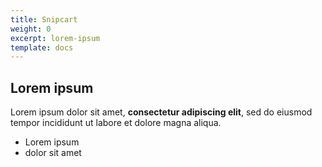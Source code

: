 ```yaml
---
title: Snipcart
weight: 0
excerpt: lorem-ipsum
template: docs
---
```

## Lorem ipsum

Lorem ipsum dolor sit amet, **consectetur adipiscing elit**, sed do eiusmod tempor incididunt ut labore et dolore magna aliqua.

- Lorem ipsum
- dolor sit amet